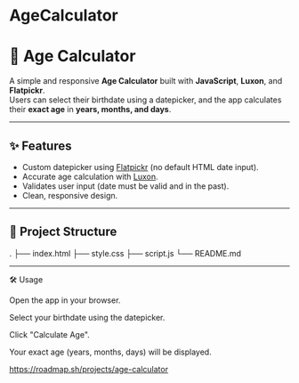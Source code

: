 # AgeCalculator

# 🎂 Age Calculator

A simple and responsive **Age Calculator** built with **JavaScript**, **Luxon**, and **Flatpickr**.  
Users can select their birthdate using a datepicker, and the app calculates their **exact age** in **years, months, and days**.

---

## ✨ Features
- Custom datepicker using [Flatpickr](https://flatpickr.js.org/) (no default HTML date input).
- Accurate age calculation with [Luxon](https://moment.github.io/luxon/).
- Validates user input (date must be valid and in the past).
- Clean, responsive design.

---

## 📂 Project Structure
.
├── index.html
├── style.css
├── script.js
└── README.md 


---

🛠️ Usage

Open the app in your browser.

Select your birthdate using the datepicker.

Click "Calculate Age".

Your exact age (years, months, days) will be displayed.


https://roadmap.sh/projects/age-calculator
